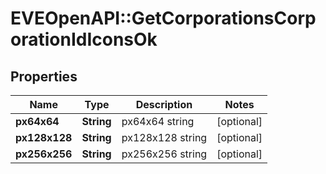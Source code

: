 # EVEOpenAPI::GetCorporationsCorporationIdIconsOk

## Properties
Name | Type | Description | Notes
------------ | ------------- | ------------- | -------------
**px64x64** | **String** | px64x64 string | [optional] 
**px128x128** | **String** | px128x128 string | [optional] 
**px256x256** | **String** | px256x256 string | [optional] 


